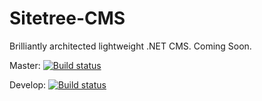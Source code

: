 # Sitetree-CMS
Brilliantly architected lightweight .NET CMS. Coming Soon.

Master: [![Build status](https://ci.appveyor.com/api/projects/status/6mugihhqyvdfmnov/branch/master?svg=true)](https://ci.appveyor.com/project/technicallyerik/sitetree-cms/branch/master)

Develop: [![Build status](https://ci.appveyor.com/api/projects/status/6mugihhqyvdfmnov/branch/develop?svg=true)](https://ci.appveyor.com/project/technicallyerik/sitetree-cms/branch/develop)
